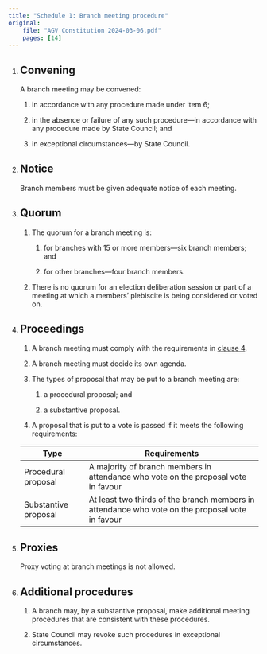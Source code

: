 ```yaml
---
title: "Schedule 1: Branch meeting procedure"
original:
    file: "AGV Constitution 2024-03-06.pdf"
    pages: [14]
---
```


1. ## Convening

    A branch meeting may be convened:

    1.  in accordance with any procedure made under item 6;

    2.  in the absence or failure of any such procedure—in accordance with
        any procedure made by State Council; and

    3.  in exceptional circumstances—by State Council.

2. ## Notice

    Branch members must be given adequate notice of each meeting.

3. ## Quorum

    1.  The quorum for a branch meeting is:

        <subclause-letters>

        1.  for branches with 15 or more members—six branch members; and

        2.  for other branches—four branch members.

        </subclause-letters>

    2.  There is no quorum for an election deliberation session or part
        of a meeting at which a members’ plebiscite is being considered
        or voted on.

4. ## Proceedings

    1.  A branch meeting must comply with the requirements in [clause 4](./01-fundamental-matters.md#4).

    2.  A branch meeting must decide its own agenda.

    3.  The types of proposal that may be put to a branch meeting are:

        <subclause-letters>

        1.  a procedural proposal; and

        2.  a substantive proposal.

        </subclause-letters>

    4.  A proposal that is put to a vote is passed if it meets the
        following requirements:

     <table>
     <colgroup>
     <col style={{width: "30%"}} />
     <col style={{width: "69%"}} />
     </colgroup>
     <thead>
     <tr className="header">
     <th><strong>Type</strong></th>
     <th><strong>Requirements</strong></th>
     </tr>
     </thead>
     <tbody>
     <tr className="odd">
     <td>Procedural proposal</td>
     <td>A majority of branch members in attendance who vote on the proposal vote in favour</td>
     </tr>
     <tr className="even">
     <td>Substantive proposal</td>
     <td>At least two thirds of the branch members in attendance who vote on the proposal vote in favour</td>
     </tr>
     </tbody>
     </table>

5. ## Proxies

    Proxy voting at branch meetings is not allowed.

6.  ## Additional procedures

    1.  A branch may, by a substantive proposal, make additional meeting
        procedures that are consistent with these procedures.

    2.  State Council may revoke such procedures in exceptional
        circumstances.
